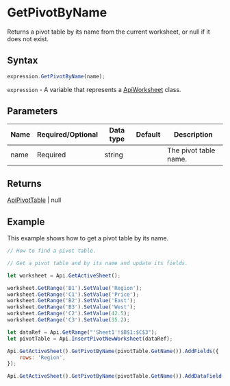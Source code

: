 # GetPivotByName

Returns a pivot table by its name from the current worksheet, or null if it does not exist.

## Syntax

```javascript
expression.GetPivotByName(name);
```

`expression` - A variable that represents a [ApiWorksheet](../ApiWorksheet.md) class.

## Parameters

| **Name** | **Required/Optional** | **Data type** | **Default** | **Description** |
| ------------- | ------------- | ------------- | ------------- | ------------- |
| name | Required | string |  | The pivot table name. |

## Returns

[ApiPivotTable](../../ApiPivotTable/ApiPivotTable.md) \| null

## Example

This example shows how to get a pivot table by its name.

```javascript editor-xlsx
// How to find a pivot table.

// Get a pivot table and by its name and update its fields.

let worksheet = Api.GetActiveSheet();

worksheet.GetRange('B1').SetValue('Region');
worksheet.GetRange('C1').SetValue('Price');
worksheet.GetRange('B2').SetValue('East');
worksheet.GetRange('B3').SetValue('West');
worksheet.GetRange('C2').SetValue(42.5);
worksheet.GetRange('C3').SetValue(35.2);

let dataRef = Api.GetRange("'Sheet1'!$B$1:$C$3");
let pivotTable = Api.InsertPivotNewWorksheet(dataRef);

Api.GetActiveSheet().GetPivotByName(pivotTable.GetName()).AddFields({
    rows: 'Region',
});

Api.GetActiveSheet().GetPivotByName(pivotTable.GetName()).AddDataField('Price');
```

